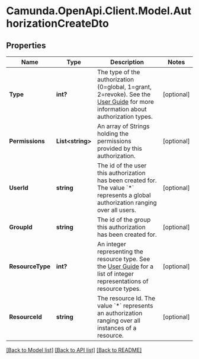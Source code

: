 # Camunda.OpenApi.Client.Model.AuthorizationCreateDto

## Properties

Name | Type | Description | Notes
------------ | ------------- | ------------- | -------------
**Type** | **int?** | The type of the authorization (0&#x3D;global, 1&#x3D;grant, 2&#x3D;revoke). See the [User Guide](https://docs.camunda.org/manual/7.21/user-guide/process-engine/authorization-service.md#authorization-type) for more information about authorization types. | [optional] 
**Permissions** | **List&lt;string&gt;** | An array of Strings holding the permissions provided by this authorization. | [optional] 
**UserId** | **string** | The id of the user this authorization has been created for. The value &#x60;*&#x60; represents a global authorization ranging over all users. | [optional] 
**GroupId** | **string** | The id of the group this authorization has been created for. | [optional] 
**ResourceType** | **int?** | An integer representing the resource type. See the [User Guide](https://docs.camunda.org/manual/7.21/user-guide/process-engine/authorization-service/#resources) for a list of integer representations of resource types. | [optional] 
**ResourceId** | **string** | The resource Id. The value &#x60;*&#x60; represents an authorization ranging over all instances of a resource. | [optional] 

[[Back to Model list]](../README.md#documentation-for-models) [[Back to API list]](../README.md#documentation-for-api-endpoints) [[Back to README]](../README.md)

